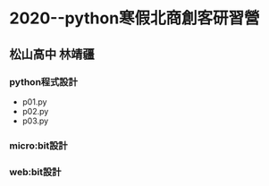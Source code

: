 # 2020--python寒假北商創客研習營
## 松山高中 林靖疆

### python程式設計
- p01.py
- p02.py
- p03.py


### micro:bit設計
### web:bit設計
